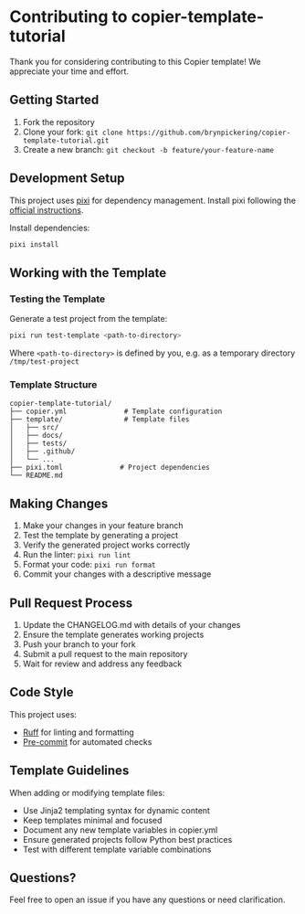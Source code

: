 # Contributing to copier-template-tutorial

Thank you for considering contributing to this Copier template! We appreciate your time and effort.

## Getting Started

1. Fork the repository
2. Clone your fork: `git clone https://github.com/brynpickering/copier-template-tutorial.git`
3. Create a new branch: `git checkout -b feature/your-feature-name`

## Development Setup

This project uses [pixi](https://pixi.sh) for dependency management. Install pixi following the [official instructions](https://pixi.sh/latest/).

Install dependencies:

```bash
pixi install
```

## Working with the Template

### Testing the Template

Generate a test project from the template:

```bash
pixi run test-template <path-to-directory>
```

Where `<path-to-directory>` is defined by you, e.g. as a temporary directory `/tmp/test-project`

### Template Structure

```
copier-template-tutorial/
├── copier.yml              # Template configuration
├── template/               # Template files
│   ├── src/
│   ├── docs/
│   ├── tests/
│   ├── .github/
│   └── ...
├── pixi.toml              # Project dependencies
└── README.md
```

## Making Changes

1. Make your changes in your feature branch
2. Test the template by generating a project
3. Verify the generated project works correctly
4. Run the linter: `pixi run lint`
5. Format your code: `pixi run format`
6. Commit your changes with a descriptive message

## Pull Request Process

1. Update the CHANGELOG.md with details of your changes
2. Ensure the template generates working projects
3. Push your branch to your fork
4. Submit a pull request to the main repository
5. Wait for review and address any feedback

## Code Style

This project uses:
- [Ruff](https://github.com/astral-sh/ruff) for linting and formatting
- [Pre-commit](https://pre-commit.com/) for automated checks

## Template Guidelines

When adding or modifying template files:
- Use Jinja2 templating syntax for dynamic content
- Keep templates minimal and focused
- Document any new template variables in copier.yml
- Ensure generated projects follow Python best practices
- Test with different template variable combinations

## Questions?

Feel free to open an issue if you have any questions or need clarification.
